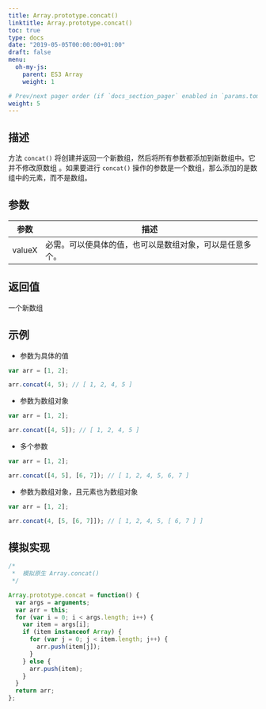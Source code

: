 ```yaml
---
title: Array.prototype.concat()
linktitle: Array.prototype.concat()
toc: true
type: docs
date: "2019-05-05T00:00:00+01:00"
draft: false
menu:
  oh-my-js:
    parent: ES3 Array
    weight: 1

# Prev/next pager order (if `docs_section_pager` enabled in `params.toml`)
weight: 5
---
```


## 描述

方法 `concat()` 将创建并返回一个新数组，然后将所有参数都添加到新数组中。它并不修改原数组 。如果要进行 `concat()` 操作的参数是一个数组，那么添加的是数组中的元素，而不是数组。

## 参数

| 参数   | 描述                                                     |
| ------ | -------------------------------------------------------- |
| valueX | 必需。可以使具体的值，也可以是数组对象，可以是任意多个。 |

## 返回值

一个新数组

## 示例

- 参数为具体的值

```js
var arr = [1, 2];

arr.concat(4, 5); // [ 1, 2, 4, 5 ]
```

- 参数为数组对象

```js
var arr = [1, 2];

arr.concat([4, 5]); // [ 1, 2, 4, 5 ]
```

- 多个参数

```js
var arr = [1, 2];

arr.concat([4, 5], [6, 7]); // [ 1, 2, 4, 5, 6, 7 ]
```

- 参数为数组对象，且元素也为数组对象

```js
var arr = [1, 2];

arr.concat(4, [5, [6, 7]]); // [ 1, 2, 4, 5, [ 6, 7 ] ]
```

## 模拟实现

```js
/*
 *  模拟原生 Array.concat()
 */

Array.prototype.concat = function() {
  var args = arguments;
  var arr = this;
  for (var i = 0; i < args.length; i++) {
    var item = args[i];
    if (item instanceof Array) {
      for (var j = 0; j < item.length; j++) {
        arr.push(item[j]);
      }
    } else {
      arr.push(item);
    }
  }
  return arr;
};
```
